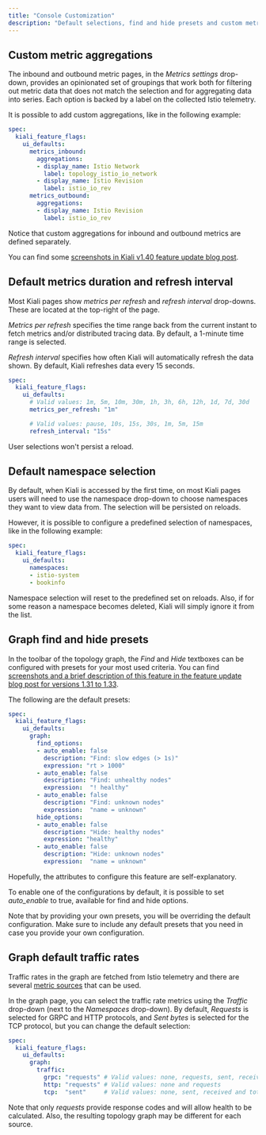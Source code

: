 ```yaml
---
title: "Console Customization"
description: "Default selections, find and hide presets and custom metric aggregations."
---
```


## Custom metric aggregations

The inbound and outbound metric pages, in the _Metrics settings_ drop-down,
provides an opinionated set of groupings that work both for filtering out
metric data that does not match the selection and for aggregating data into
series. Each option is backed by a label on the collected Istio telemetry.

It is possible to add custom aggregations, like in the following example:

```yaml
spec:
  kiali_feature_flags:
    ui_defaults:
      metrics_inbound:
        aggregations:
        - display_name: Istio Network
          label: topology_istio_io_network
        - display_name: Istio Revision
          label: istio_io_rev
      metrics_outbound:
        aggregations:
        - display_name: Istio Revision
          label: istio_io_rev
```

Notice that custom aggregations for inbound and outbound metrics are defined separately.

You can find some [screenshots in Kiali v1.40 feature update blog
post](https://medium.com/kialiproject/kiali-release-1-40-features-update-78f19fd113c5#fe3d).

## Default metrics duration and refresh interval

Most Kiali pages show _metrics per refresh_ and _refresh interval_
drop-downs. These are located at the top-right of the page.

_Metrics per refresh_ specifies the time range back from the current
instant to fetch metrics and/or distributed tracing data. By default, a
1-minute time range is selected.

_Refresh interval_ specifies how often Kiali will automatically refresh the
data shown. By default, Kiali refreshes data every 15 seconds.

```yaml
spec:
  kiali_feature_flags:
    ui_defaults:
      # Valid values: 1m, 5m, 10m, 30m, 1h, 3h, 6h, 12h, 1d, 7d, 30d
      metrics_per_refresh: "1m"

      # Valid values: pause, 10s, 15s, 30s, 1m, 5m, 15m
      refresh_interval: "15s"
```

User selections won't persist a reload.

## Default namespace selection

By default, when Kiali is accessed by the first time, on most Kiali pages users
will need to use the namespace drop-down to choose namespaces they want to view
data from. The selection will be persisted on reloads.

However, it is possible to configure a predefined selection of
namespaces, like in the following example:

```yaml
spec:
  kiali_feature_flags:
    ui_defaults:
      namespaces:
      - istio-system
      - bookinfo
```

Namespace selection will reset to the predefined set on reloads. Also, if for
some reason a namespace becomes deleted, Kiali will simply ignore it from the
list.

## Graph find and hide presets

In the toolbar of the topology graph, the _Find_ and _Hide_ textboxes can be
configured with presets for your most used criteria. You can find [screenshots
and a brief description of this feature in the feature update blog post for
versions 1.31 to 1.33](https://medium.com/kialiproject/kiali-releases-1-34-to-1-39-overview-587f33fac41a#3962).

The following are the default presets:

```yaml
spec:
  kiali_feature_flags:
    ui_defaults:
      graph:
        find_options:
        - auto_enable: false  
          description: "Find: slow edges (> 1s)"
          expression: "rt > 1000"
        - auto_enable: false
          description: "Find: unhealthy nodes"
          expression:  "! healthy"
        - auto_enable: false
          description: "Find: unknown nodes"
          expression:  "name = unknown"
        hide_options:
        - auto_enable: false
          description: "Hide: healthy nodes"
          expression: "healthy"
        - auto_enable: false
          description: "Hide: unknown nodes"
          expression:  "name = unknown"
```

Hopefully, the attributes to configure this feature are self-explanatory.

To enable one of the configurations by default, it is possible to set _auto_enable_ to true, available for find and hide options.

Note that by providing your own presets, you will be overriding the default
configuration. Make sure to include any default presets that you need in case
you provide your own configuration.

## Graph default traffic rates

Traffic rates in the graph are fetched from Istio telemetry and there are
several [metric sources](https://istio.io/latest/docs/reference/config/metrics/)
that can be used.

In the graph page, you can select the traffic rate metrics using the _Traffic_
drop-down (next to the _Namespaces_ drop-down). By default, _Requests_ is
selected for GRPC and HTTP protocols, and _Sent bytes_ is selected for the TCP
protocol, but you can change the default selection:

```yaml
spec:
  kiali_feature_flags:
    ui_defaults:
      graph:
        traffic:
          grpc: "requests" # Valid values: none, requests, sent, received and total
          http: "requests" # Valid values: none and requests
          tcp:  "sent"     # Valid values: none, sent, received and total
```

Note that only _requests_ provide response codes and will allow health to be
calculated. Also, the resulting topology graph may be different for each source.

